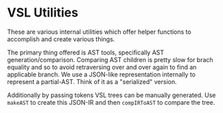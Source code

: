 # VSL Utilities

These are various internal utilities which offer helper functions to accomplish
and create various things.

The primary thing offered is AST tools, specifically AST generation/comparison.
Comparing AST children is pretty slow for brach equality and so to avoid
retraversing over and over again to find an applicable branch. We use a
JSON-like representation internally to represent a partial-AST. Think of it as a 
"serialized" version. 

Additionally by passing tokens VSL trees can be manually generated. Use
`makeAST` to create this JSON-IR and then `compIRToAST` to compare the tree.